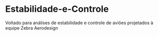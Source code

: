 # Estabilidade-e-Controle
Voltado para análises de estabilidade e controle de aviões projetados à equipe Zebra Aerodesign
